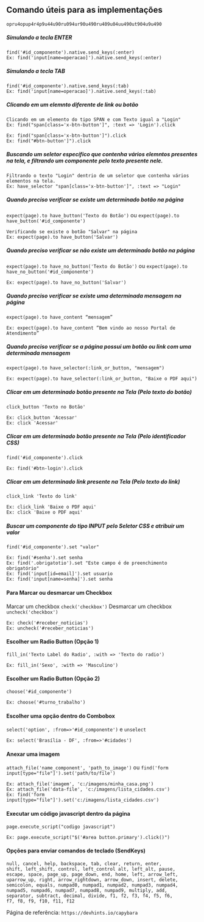 ## Comando úteis para as implementações

```
opru4opup4r4p9u44u90ru094ur90u490ru409u04uu490ut904u9u490
```
##### Simulando a tecla ENTER
```
find('#id_componente').native.send_keys(:enter)
Ex: find('input[name=operacao]').native.send_keys(:enter)
```
##### Simulando a tecla TAB
```
find('#id_componente').native.send_keys(:tab)
Ex: find('input[name=operacao]').native.send_keys(:tab)
```

##### Clicando em um elemnto diferente de link ou botão
```
Clicando em um elemento do tipo SPAN e com Texto igual a "Login"
Ex: find("span[class='x-btn-button']", :text => 'Login').click

Ex: find("span[class='x-btn-button']").click
Ex: find("#btn-button']").click 
```
##### Buscando um seletor específico que contenha vários elemntos presentes na tela, e filtrando um componente pelo texto presente nele.
```
Filtrando o texto "Login" dentrio de um seletor que contenha vários elementos na tela.
Ex: have_selector "span[class='x-btn-button']", :text => "Login"
```
##### Quando preciso verificar se existe um determinado botão na página
`expect(page).to have_button('Texto do Botão')` ou `expect(page).to have_button('#id_componente')`
```
Verificando se existe o botão "Salvar" na página
Ex: expect(page).to have_button('Salvar')
```
##### Quando preciso verificar se não existe um determinado botão na página
`expect(page).to have_no_button('Texto do Botão')` ou `expect(page).to have_no_button('#id_componente')`
```
Ex: expect(page).to have_no_button('Salvar')
```
##### Quando preciso verificar se existe uma determinada mensagem na página
`expect(page).to have_content “mensagem”`
```
Ex: expect(page).to have_content “Bem vindo ao nosso Portal de Atendimento”
```
##### Quando preciso verificar se a página possui um botão ou link com uma determinada mensagem
`expect(page).to have_selector(:link_or_button, "mensagem")`
```
Ex: expect(page).to have_selector(:link_or_button, "Baixe o PDF aqui")
```
##### Clicar em um determinado botão presente na Tela (Pelo texto do botão)
`click_button 'Texto no Botão'`
```
Ex: click_button 'Acessar'
Ex: click 'Acessar'
```
##### Clicar em um determinado botão presente na Tela (Pelo identificador CSS)
`find('#id_componente').click`
```
Ex: find('#btn-login').click
```
##### Clicar em um determinado link presente na Tela (Pelo texto do link)
`click_link 'Texto do link'`
```
Ex: click_link 'Baixe o PDF aqui'
Ex: click 'Baixe o PDF aqui'
```
##### Buscar um componente do tipo INPUT pelo Seletor CSS e atribuir um valor
`find('#id_componente').set "valor"`
```
Ex: find('#senha').set senha
Ex: find('.obrigatotio').set "Este campo é de preenchimento obrigatório"
Ex: find('input[id=email]').set usuario
Ex: find('input[name=senha]').set senha
```
#### Para Marcar ou desmarcar um Checkbox
Marcar um checkbox `check('checkbox')`
Desmarcar um checkbox `uncheck('checkbox')`
```
Ex: check('#receber_noticias')
Ex: uncheck('#receber_noticias')
```
#### Escolher um Radio Button (Opção 1)
`fill_in('Texto Label do Radio', :with => 'Texto do radio')`
```
Ex: fill_in('Sexo', :with => 'Masculino')
```
#### Escolher um Radio Button (Opção 2)
`choose('#id_componente')`
```
Ex: choose('#turno_trabalho')
```
#### Escolher uma opção dentro do Combobox
`select('option', :from=>'#id_componente')` e `unselect`
```
Ex: select('Brasília - DF', :from=>'#cidades')
```
#### Anexar uma imagem
`attach_file('name_component', 'path_to_image')` ou `find('form input[type="file"]').set('path/to/file')`
```
Ex: attach_file('imagem', 'c:/imagens/minha_casa.png')
Ex: attach_file('data-file', 'c:/imagens/lista_cidades.csv')
Ex: find('form input[type="file"]').set('c:/imagens/lista_cidades.csv')
```
#### Executar um código javascript dentro da página
`page.execute_script("codigo javascript")`
```
Ex: page.execute_script("$('#area button.primary').click()")
```

#### Opções para enviar comandos de teclado (SendKeys)
```
null, cancel, help, backspace, tab, clear, return, enter, 
shift, left_shift, control, left_control alt, left_alt, pause, 
escape, space, page_up, page_down, end, home, left, arrow_left, 
uparrow_up, right, arrow_rightdown, arrow_down, insert, delete, 
semicolon, equals, numpad0, numpad1, numpad2, numpad3, numpad4, 
numpad5, numpad6, numpad7, numpad8, numpad9, multiply, add, 
separator, subtract, decimal, divide, f1, f2, f3, f4, f5, f6, 
f7, f8, f9, f10, f11, f12
```


Página de referência: `https://devhints.io/capybara`

